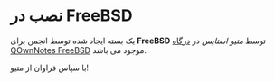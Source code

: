 # نصب در FreeBSD

یک بسته ایجاد شده توسط انجمن برای **FreeBSD** توسط *متیو استاپس* در [درگاه QOwnNotes FreeBSD](https://svnweb.freebsd.org/ports/head/deskutils/qownnotes) موجود می باشد.

با سپاس فراوان از متیو!

